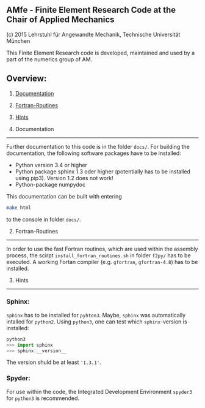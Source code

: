 AMfe - Finite Element Research Code at the Chair of Applied Mechanics
---------------------------------------------------------------------

(c) 2015 Lehrstuhl für Angewandte Mechanik, Technische Universität München

This Finite Element Research code is developed, maintained and used by a part of the numerics group of AM. 


Overview: 
----------
1.  [Documentation](#1-documentation)
2.  [Fortran-Routines](#2-fortran-routines)
3.  [Hints](#3-hints)


1. Documentation
----------------
Further documentation to this code is in the folder `docs/`.
For building the documentation, the following software packages have to be installed:

   - Python version 3.4 or higher
   - Python package sphinx 1.3 oder higher (potentially has to be installed using pip3). Version 1.2 does not work!
   - Python-package numpydoc

This documentation can be built with entering 
```bash
make html
```
to the console in folder `docs/`.
   

2. Fortran-Routines
-------------------
In order to use the fast Fortran routines, which are used within the assembly process,
the scirpt `install_fortran_routines.sh` in folder `f2py/` has to be executed.
A working Fortan compiler (e.g. `gfortran`, `gfortran-4.8`) has to be installed. 

   
3. Hints
-----------

### Sphinx:

`sphinx` has to be installed for `pyhton3`. Maybe, `sphinx` was automatically intalled for `python2`. 
Using `python3`, one can test which `sphinx`-version is installed:
```python
python3
>>> import sphinx
>>> sphinx.__version__
```
The version shuld be at least `'1.3.1'`.


### Spyder:

For use within the code, the Integrated Development Environment `spyder3` for `python3` is recommended.